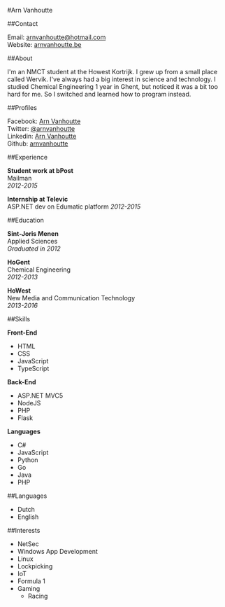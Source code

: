 #Arn Vanhoutte

##Contact

Email: [arnvanhoutte@hotmail.com](mailto:arnvanhoutte@hotmail.com)  
Website: [arnvanhoutte.be](http://arnvanhoutte.be/)

##About

I'm an NMCT student at the Howest Kortrijk. I grew up from a small place called Wervik. I've always had a big interest in science and technology. I studied Chemical Engineering 1 year in Ghent, but noticed it was a bit too hard for me. So I switched and learned how to program instead. 

##Profiles

Facebook: [Arn Vanhoutte](https://www.facebook.com/arnvanhoutte)  
Twitter: [@arnvanhoutte](https://twitter.com/arnvanhoutte)  
Linkedin: [Arn Vanhoutte](https://www.linkedin.com/in/arn-vanhoutte-00212492)  
Github: [arnvanhoutte](https://github.com/arnvanhoutte)

##Experience

**Student work at bPost**  
Mailman  
*2012-2015*

**Internship at Televic**  
ASP.NET dev on Edumatic platform
*2012-2015*

##Education

**Sint-Joris Menen**  
Applied Sciences  
*Graduated in 2012*

**HoGent**  
Chemical Engineering  
*2012-2013*

**HoWest**  
New Media and Communication Technology  
*2013-2016*

##Skills

**Front-End**  
* HTML
* CSS
* JavaScript
* TypeScript

**Back-End**
* ASP.NET MVC5
* NodeJS
* PHP
* Flask

**Languages**  
* C#
* JavaScript
* Python
* Go
* Java
* PHP

##Languages

* Dutch
* English

##Interests

* NetSec
* Windows App Development
* Linux
* Lockpicking
* IoT
* Formula 1
* Gaming
    * Racing
